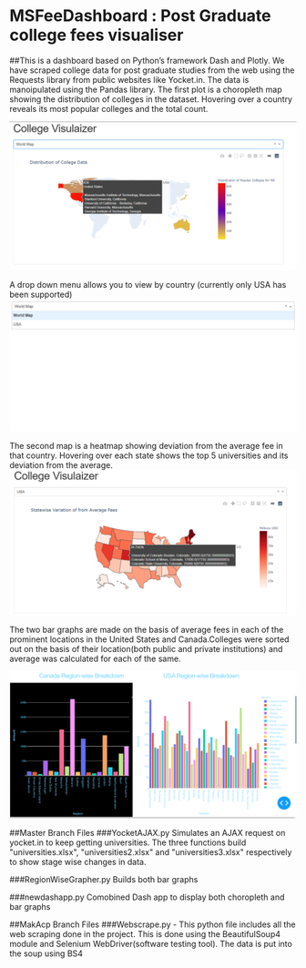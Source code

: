 # MSFeeDashboard : Post Graduate college fees visualiser
##This is a dashboard based on Python’s framework Dash and Plotly. We have scraped college data for post graduate studies from the web using the Requests library from public websites like Yocket.in. The data is manoipulated using the Pandas library.
The first plot is a choropleth map showing the distribution of colleges in the dataset. Hovering over a country reveals its most popular colleges and the total count.

<img src= "docs/Screenshot1.png">

A drop down menu allows you to view by country (currently only USA has been supported)
<img src = "docs/Screenshot4.png">

The second map is a heatmap showing deviation from the average fee in that country. Hovering over each state shows the top 5 universities and its deviation from the average.
<img src = "docs/Screenshot2.png">

The two bar graphs are made on the basis of average fees in each of the prominent locations in the United States and Canada.Colleges were sorted out on the basis of their location(both public and private institutions) and average was calculated for each of the same. 

<img src = "docs/Screenshot3.png">


##Master Branch Files
###YocketAJAX.py
Simulates an AJAX request on yocket.in to keep getting universities. The three functions build "universities.xlsx", "universities2.xlsx" and "universities3.xlsx" respectively to show stage wise changes in data. 

###RegionWiseGrapher.py
Builds both bar graphs

###newdashapp.py
Comobined Dash app to display both choropleth and bar graphs


##MakAcp Branch Files
###Webscrape.py - This python file includes all the web scraping done in the project. This is done using the BeautifulSoup4 module and Selenium WebDriver(software testing tool). The data is put into the soup using BS4
